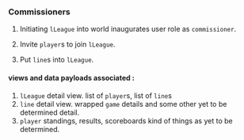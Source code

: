

### Commissioners

1. Initiating `lLeague` into world inaugurates user role as `commissioner`.

2. Invite `player`s to join `lLeague`.

3. Put `line`s into `lLeague`.


#### views and data payloads associated :

1. `lLeague` detail view.  list of `player`s, list of `line`s
2. `line` detail view.  wrapped `game` details and some other yet to be determined detail.
3. `player` standings, results, scoreboards kind of things as yet to be determined.
